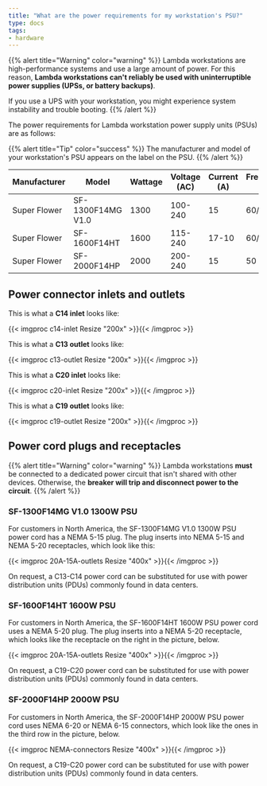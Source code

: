 ```yaml
---
title: "What are the power requirements for my workstation's PSU?"
type: docs
tags:
- hardware
---
```


{{% alert title="Warning" color="warning" %}}
Lambda workstations are high-performance systems and use a large amount of
power. For this reason, **Lambda workstations can't reliably be used with
uninterruptible power supplies (UPSs, or battery backups)**.

If you use a UPS with your workstation, you might experience system
instability and trouble booting.
{{% /alert %}}

The power requirements for Lambda workstation power supply units (PSUs) are as
follows:

{{% alert title="Tip" color="success" %}}
The manufacturer and model of your workstation's PSU appears on the label on
the PSU.
{{% /alert %}}

| Manufacturer | Model             | Wattage | Voltage (AC) | Current (A) | Frequency (Hz) | Inlet/Outlet |
|--------------|-------------------|---------|--------------|-------------|----------------|--------------|
| Super Flower | SF-1300F14MG V1.0 | 1300    | 100-240      | 15          | 60/50          | C14/C13      |
| Super Flower | SF-1600F14HT      | 1600    | 115-240      | 17-10       | 60/50          | C20/C19      |
| Super Flower | SF-2000F14HP      | 2000    | 200-240      | 15          | 50             | C20/C19      |

## Power connector inlets and outlets

This is what a **C14 inlet** looks like:

{{< imgproc c14-inlet Resize "200x" >}}{{< /imgproc >}}

This is what a **C13 outlet** looks like:

{{< imgproc c13-outlet Resize "200x" >}}{{< /imgproc >}}

This is what a **C20 inlet** looks like:

{{< imgproc c20-inlet Resize "200x" >}}{{< /imgproc >}}

This is what a **C19 outlet** looks like:

{{< imgproc c19-outlet Resize "200x" >}}{{< /imgproc >}}

## Power cord plugs and receptacles

{{% alert title="Warning" color="warning" %}}
Lambda workstations **must** be connected to a dedicated power circuit that
isn't shared with other devices. Otherwise, the **breaker will trip and
disconnect power to the circuit**.
{{% /alert %}}

### SF-1300F14MG V1.0 1300W PSU

For customers in North America, the SF-1300F14MG V1.0 1300W PSU power cord has
a NEMA 5-15 plug. The plug inserts into NEMA 5-15 and NEMA 5-20 receptacles,
which look like this:

{{< imgproc 20A-15A-outlets Resize "400x" >}}{{< /imgproc >}}

On request, a C13-C14 power cord can be substituted for use with power
distribution units (PDUs) commonly found in data centers.

### SF-1600F14HT 1600W PSU

For customers in North America, the SF-1600F14HT 1600W PSU power cord uses a
NEMA 5-20 plug. The plug inserts into a NEMA 5-20 receptacle, which looks like
the receptacle on the right in the picture, below.

{{< imgproc 20A-15A-outlets Resize "400x" >}}{{< /imgproc >}}

On request, a C19-C20 power cord can be substituted for use with power
distribution units (PDUs) commonly found in data centers.

### SF-2000F14HP 2000W PSU

For customers in North America, the SF-2000F14HP 2000W PSU power cord uses
NEMA 6-20 or NEMA 6-15 connectors, which look like the ones in the third row
in the picture, below.

{{< imgproc NEMA-connectors Resize "400x" >}}{{< /imgproc >}}

On request, a C19-C20 power cord can be substituted for use with power
distribution units (PDUs) commonly found in data centers.
